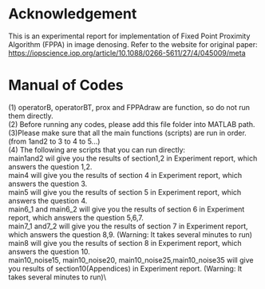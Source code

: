 # Acknowledgement
This is an experimental report for implementation of Fixed Point Proximity Algorithm (FPPA) in image denosing. Refer to the website for original paper: https://iopscience.iop.org/article/10.1088/0266-5611/27/4/045009/meta
# Manual of Codes
(1) operatorB, operatorBT, prox and FPPAdraw are function, so do not run them directly.\
(2) Before running any codes, please add this file folder into MATLAB path.\
(3)Please make sure that all the main functions (scripts) are run in order.(from 1and2 to 3 to 4 to 5...)\
(4) The following are scripts that you can run directly:\
main1and2 wil give you the results of section1,2 in Experiment report, which answers the question 1,2.\
main4 will give you the results of section 4 in Experiment report, which answers the question 3.\
main5 will give you the results of section 5 in Experiment report, which answers the question 4.\
main6_1 and main6_2 will give you the results of section 6 in Experiment report, which answers the question 5,6,7.\
main7_1 and7_2 will give you the results of section 7 in Experiment report, which answers the question 8,9. (Warning: It takes several minutes to run)\
main8 will give you the results of section 8 in Experiment report, which answers the question 10.\
main10_noise15, main10_noise20, main10_noise25,main10_noise35 will give you results of section10(Appendices) in Experiment report. (Warning: It takes several minutes to run)\
